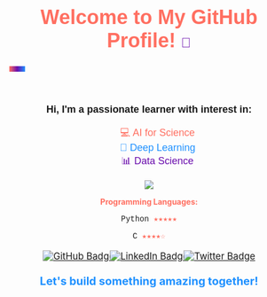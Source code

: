 <!-- 添加个性化标题和动画 -->
<h1 align="center" style="font-family: 'Arial', sans-serif; font-size: 36px;">
    <span style="color: #ff6f61;">Welcome to My GitHub Profile!</span> 
    <span style="font-size: 24px; color: #6a0dad;">🚀</span>
</h1>

<!-- SVG 动态渐变分割线 -->
<p align="center">
  <svg height="50" width="100%">
    <defs>
      <linearGradient id="gradient">
        <stop offset="0%" style="stop-color: #ff6f61;" />
        <stop offset="50%" style="stop-color: #6a0dad;" />
        <stop offset="100%" style="stop-color: #1e90ff;" />
      </linearGradient>
    </defs>
    <rect width="100%" height="10" fill="url(#gradient)">
      <animate attributeName="width" from="0" to="100%" dur="2s" repeatCount="indefinite" />
    </rect>
  </svg>
</p>

<!-- 简单的个人简介部分 -->
<div align="center" style="font-family: 'Arial', sans-serif; font-size: 18px;">
    <p><strong>Hi, I'm a passionate learner with interest in:</strong></p>
    <ul style="list-style-type:none;">
        <li><span style="color: #ff6f61;">💻 AI for Science</span></li>
        <li><span style="color: #1e90ff;">🧠 Deep Learning</span></li>
        <li><span style="color: #6a0dad;">📊 Data Science</span></li>
    </ul>
</div>
<!-- 炫酷的背景图（仓库内图片） -->
<div align="center">
  <a href="https://sm.ms/image/cu9BjtgCLhqmH8i" target="_blank"><img src="https://s2.loli.net/2024/10/24/cu9BjtgCLhqmH8i.png" ></a>
</div>
<!-- 动态进度条显示技能熟练度 -->
<p align="center">
  <b style="color: #ff6f61;">Programming Languages:</b>
</p>
<div align="center">
  <p style="font-family: 'Courier New', Courier, monospace;">Python <span style="color: #ff6f61;">★★★★★</span></p>
  <p style="font-family: 'Courier New', Courier, monospace;">C <span style="color: #ff6f61;">★★★★☆</span></p>
</div>

<!-- 添加带动效的社交图标 -->
<p align="center">
  <a href="https://github.com/DuanYi516" target="_blank">
    <img src="https://img.shields.io/badge/GitHub-100000?style=for-the-badge&logo=github&logoColor=white&color=6a0dad" alt="GitHub Badge" style="margin: 5px; transform: scale(1.2); transition: transform 0.3s;">
  </a>
  <a href="https://www.linkedin.com/in/%E6%AF%85-%E6%AE%B5-163872331/" target="_blank">
    <img src="https://img.shields.io/badge/LinkedIn-0e76a8?style=for-the-badge&logo=linkedin&logoColor=white&color=1e90ff" alt="LinkedIn Badge" style="margin: 5px; transform: scale(1.2); transition: transform 0.3s;">
  </a>
  <a href="https://twitter.com/I_have_no_twitter" target="_blank">
    <img src="https://img.shields.io/badge/Twitter-1DA1F2?style=for-the-badge&logo=twitter&logoColor=white&color=ff6f61" alt="Twitter Badge" style="margin: 5px; transform: scale(1.2); transition: transform 0.3s;">
  </a>
</p>



<!-- 动态闪烁效果 -->
<div align="center" style="margin-top: 20px;">
  <p style="font-size: 20px; font-weight: bold; color: #1e90ff; animation: blink 1.5s infinite;">
    Let's build something amazing together!
  </p>
</div>
